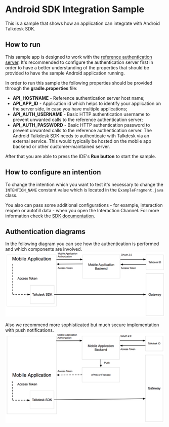 # Android SDK Integration Sample
This is a sample that shows how an application can integrate with Android Talkdesk SDK.

## How to run
This sample app is designed to work with the [reference authentication server](https://github.com/Talkdesk/mobile-sdk-ruby-server-sample).
It's recommended to configure the authentication server first in order to have a better understanding of the properties that 
should be provided to have the sample Android application running.

In order to run this sample the following properties should be provided through the **gradle.properties** file:
* **API_HOSTNAME** - Reference authentication server host name;
* **API_APP_ID** - Application id which helps to identify your application on the server side, in case you have multiple applications;
* **API_AUTH_USERNAME** - Basic HTTP authentication username to prevent unwanted calls to the reference authentication server;
* **API_AUTH_PASSWORD** - Basic HTTP authentication password to prevent unwanted calls to the reference authentication server.
The Android Talkdesk SDK needs to authenticate with Talkdesk via an external service. This would typically be hosted on the mobile app 
backend or other customer-maintained server.

After that you are able to press the IDE's **Run button** to start the sample.

## How to configure an intention
To change the intention which you want to test it's necessary to change the `INTENTION_NAME` constant value which is located  in the `ExampleFragment.java` class.

You also can pass some additional configurations - for example, interaction reopen or autofill data - when you open the Interaction Channel.
For more information check the [SDK documentation](http://mobile-dev.talkdeskapp.com/android/index.html).

## Authentication diagrams
In the following diagram you can see how the authentication is performed and which components are involved.
![Talkdesk Id Authentication](art/auth.png)

Also we recommend more sophisticated but much secure implementation with push notifications.
![Talkdesk Id Push Authentication](art/auth-push.png)
